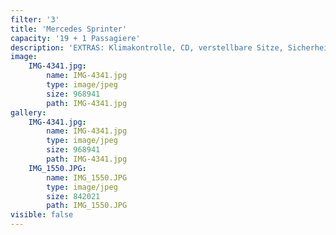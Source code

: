 ```yaml
---
filter: '3'
title: 'Mercedes Sprinter'
capacity: '19 + 1 Passagiere'
description: 'EXTRAS: Klimakontrolle, CD, verstellbare Sitze, Sicherheitsgurt'
image:
    IMG-4341.jpg:
        name: IMG-4341.jpg
        type: image/jpeg
        size: 968941
        path: IMG-4341.jpg
gallery:
    IMG-4341.jpg:
        name: IMG-4341.jpg
        type: image/jpeg
        size: 968941
        path: IMG-4341.jpg
    IMG_1550.JPG:
        name: IMG_1550.JPG
        type: image/jpeg
        size: 842021
        path: IMG_1550.JPG
visible: false
---
```

